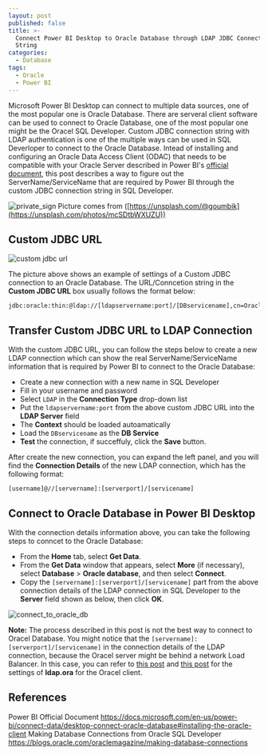 ```yaml
---
layout: post
published: false
title: >-
  Connect Power BI Desktop to Oracle Database through LDAP JDBC Connection
  String
categories:
  - Database
tags:
  - Oracle
  - Power BI
---
```

Microsoft Power BI Desktop can connect to multiple data sources, one of the most popular one is Oracle Database. There are serveral client software can be used to connect to Oracle Database, one of the most popular one might be the Oracel SQL Developer. Custom JDBC connection string with LDAP authentication is one of the multiple ways can be used in SQL Deverloper to connect to the Oracle Database. Intead of installing and configuring an Oracle Data Access Client (ODAC) that needs to be compatible with your Oracle Server described in Power BI's [official document](https://docs.microsoft.com/en-us/power-bi/connect-data/desktop-connect-oracle-database#installing-the-oracle-client), this post describes a way to figure out the ServerName/ServiceName that are required by Power BI through the custom JDBC connection string in SQL Developer.  

<!--more-->

![private_sign]({{site.baseurl}}/img/post/dashboard.jpg)
Picture comes from ([https://unsplash.com/@goumbik](https://unsplash.com/photos/mcSDtbWXUZU))

## Custom JDBC URL
![custom jdbc url]({{site.baseurl}}/img/post/sql_developer01.PNG)

The picture above shows an example of settings of a Custom JDBC connection to an Oracle Database. The URL/Conncetion string in the **Custom JDBC URL** box usually follows the format below:
```
jdbc:oracle:thin:@ldap://[ldapservername:port]/[DBservicename],cn=Oraclecontext,dc=domaincontext1,dc=domaincontext2
```
## Transfer Custom JDBC URL to LDAP Connection
With the custom JDBC URL, you can follow the steps below to create a new LDAP connection which can show the real ServerName/ServiceName information that is required by Power BI to connect to the Oracle Database:
* Create a new connection with a new name in SQL Developer
* Fill in your username and password
* Select `LDAP` in the **Connection Type** drop-down list
* Put the `ldapservername:port` from the above custom JDBC URL into the **LDAP Server** field
* The **Context** should be loaded autoamatically
* Load the `DBservicename` as the **DB Service**
* **Test** the connection, if succeffuly, click the **Save** button.

After create the new connection, you can expand the left panel, and you will find the **Connection Details** of the new LDAP connection, which has the following format:
```
[username]@//[servername]:[serverport]/[servicename]
```

## Connect to Oracle Database in Power BI Desktop
With the connection details information above, you can take the following steps to conncet to the Oracle Database:
* From the **Home** tab, select **Get Data**.
* From the **Get Data** window that appears, select **More** (if necessary), select **Database** > **Oracle database**, and then select **Connect**.
* Copy the `[servername]:[serverport]/[servicename]` part from the above connection details of the LDAP connection in SQL Developer to the **Server** field shown as below, then click **OK**.

![connect_to_oracle_db]({{site.baseurl}}/img/post/connect-oracle-database_3.png)

**Note:**
The process described in this post is not the best way to connect to Oracel Database. You might notice that the `[servername]:[serverport]/[servicename]` in the connection details of the LDAP connection, because the Oracel server might be behind a network Load Balancer. In this case, you can refer to [this post](https://medium.com/@eikonomega/connecting-to-oracle-database-with-cx-oracle-and-ldap-5da7925a305c) and [this post](http://technologydribble.info/2015/02/10/how-to-create-an-oracle-database-link-using-ldap-authentication/) for the settings of **ldap.ora** for the Oracel client.


## References
Power BI Official Document
https://docs.microsoft.com/en-us/power-bi/connect-data/desktop-connect-oracle-database#installing-the-oracle-client
Making Database Connections from Oracle SQL Developer
https://blogs.oracle.com/oraclemagazine/making-database-connections
